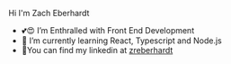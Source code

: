 Hi I'm Zach Eberhardt
- 💕😍 I’m Enthralled with Front End Development
- 🌱 I’m currently learning React, Typescript and Node.js
- 💼You can find my linkedin at [zreberhardt](https://www.linkedin.com/in/zr-eberhardt/)


<!---
zreberhardt/zreberhardt is a ✨ special ✨ repository because its `README.md` (this file) appears on your GitHub profile.
You can click the Preview link to take a look at your changes.
--->
